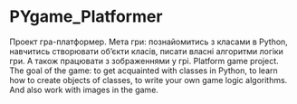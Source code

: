 # PYgame_Platformer
Проект гра-платформер.  Мета гри: познайомитись з класами в Python, навчитись створювати об’єкти класів, писати власні алгоритми логіки гри. А також працювати з зображеннями у грі.
Platform game project. 
The goal of the game: to get acquainted with classes in Python, to learn how to create objects of classes, to write your own game logic algorithms. And also work with images in the game.
